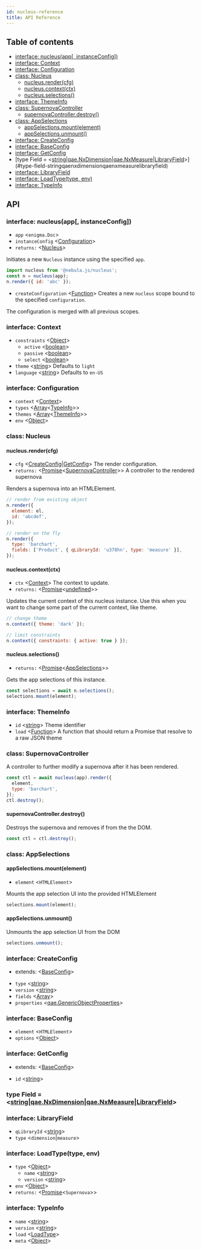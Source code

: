 ```yaml
---
id: nucleus-reference
title: API Reference
---
```


## Table of contents

- [interface: nucleus(app[, instanceConfig])](#interface-nucleusapp-instanceconfig)
- [interface: Context](#interface-context)
- [interface: Configuration](#interface-configuration)
- [class: Nucleus](#class-nucleus)
  - [nucleus.render(cfg)](#nucleusrendercfg)
  - [nucleus.context(ctx)](#nucleuscontextctx)
  - [nucleus.selections()](#nucleusselections)
- [interface: ThemeInfo](#interface-themeinfo)
- [class: SupernovaController](#class-supernovacontroller)
  - [supernovaController.destroy()](#supernovacontrollerdestroy)
- [class: AppSelections](#class-appselections)
  - [appSelections.mount(element)](#appselectionsmountelement)
  - [appSelections.unmount()](#appselectionsunmount)
- [interface: CreateConfig](#interface-createconfig)
- [interface: BaseConfig](#interface-baseconfig)
- [interface: GetConfig](#interface-getconfig)
- [type Field = <[string]|[qae.NxDimension]|[qae.NxMeasure]|[LibraryField]>](#type-field-stringqaenxdimensionqaenxmeasurelibraryfield)
- [interface: LibraryField](#interface-libraryfield)
- [interface: LoadType(type, env)](#interface-loadtypetype-env)
- [interface: TypeInfo](#interface-typeinfo)

## API

### interface: nucleus(app[, instanceConfig])

- `app` <`enigma.Doc`>
- `instanceConfig` <[Configuration]>
- `returns:` <[Nucleus]>

Initiates a new `Nucleus` instance using the specified `app`.

```js
import nucleus from '@nebula.js/nucleus';
const n = nucleus(app);
n.render({ id: 'abc' });
```

- `createConfiguration` <[Function]> Creates a new `nucleus` scope bound to the specified `configuration`.

The configuration is merged with all previous scopes.

### interface: Context

- `constraints` <[Object]>
  - `active` <[boolean]>
  - `passive` <[boolean]>
  - `select` <[boolean]>
- `theme` <[string]> Defaults to `light`
- `language` <[string]> Defaults to `en-US`

### interface: Configuration

- `context` <[Context]>
- `types` <[Array]<[TypeInfo]>>
- `themes` <[Array]<[ThemeInfo]>>
- `env` <[Object]>

### class: Nucleus

#### nucleus.render(cfg)

- `cfg` <[CreateConfig]|[GetConfig]> The render configuration.
- `returns:` <[Promise]<[SupernovaController]>> A controller to the rendered supernova

Renders a supernova into an HTMLElement.

```js
// render from existing object
n.render({
  element: el,
  id: 'abcdef',
});
```

```js
// render on the fly
n.render({
  type: 'barchart',
  fields: ['Product', { qLibraryId: 'u378hn', type: 'measure' }],
});
```

#### nucleus.context(ctx)

- `ctx` <[Context]> The context to update.
- `returns:` <[Promise]<[undefined]>>

Updates the current context of this nucleus instance.
Use this when you want to change some part of the current context, like theme.

```js
// change theme
n.context({ theme: 'dark' });
```

```js
// limit constraints
n.context({ constraints: { active: true } });
```

#### nucleus.selections()

- `returns:` <[Promise]<[AppSelections]>>

Gets the app selections of this instance.

```js
const selections = await n.selections();
selections.mount(element);
```

### interface: ThemeInfo

- `id` <[string]> Theme identifier
- `load` <[Function]> A function that should return a Promise that resolve to a raw JSON theme

### class: SupernovaController

A controller to further modify a supernova after it has been rendered.

```js
const ctl = await nucleus(app).render({
  element,
  type: 'barchart',
});
ctl.destroy();
```

#### supernovaController.destroy()

Destroys the supernova and removes if from the the DOM.

```js
const ctl = ctl.destroy();
```

### class: AppSelections

#### appSelections.mount(element)

- `element` <`HTMLElement`>

Mounts the app selection UI into the provided HTMLElement

```js
selections.mount(element);
```

#### appSelections.unmount()

Unmounts the app selection UI from the DOM

```js
selections.unmount();
```

### interface: CreateConfig

- extends: <[BaseConfig]>

* `type` <[string]>
* `version` <[string]>
* `fields` <[Array]>
* `properties` <[qae.GenericObjectProperties]>

### interface: BaseConfig

- `element` <`HTMLElement`>
- `options` <[Object]>

### interface: GetConfig

- extends: <[BaseConfig]>

* `id` <[string]>

### type Field = <[string]|[qae.NxDimension]|[qae.NxMeasure]|[LibraryField]>

### interface: LibraryField

- `qLibraryId` <[string]>
- `type` <`dimension`|`measure`>

### interface: LoadType(type, env)

- `type` <[Object]>
  - `name` <[string]>
  - `version` <[string]>
- `env` <[Object]>
- `returns:` <[Promise]<`Supernova`>>

### interface: TypeInfo

- `name` <[string]>
- `version` <[string]>
- `load` <[LoadType]>
- `meta` <[Object]>

[enigma.doc]: undefined
[function]: https://developer.mozilla.org/en-US/docs/Web/JavaScript/Reference/Global_Objects/Function
[object]: https://developer.mozilla.org/en-US/docs/Web/JavaScript/Reference/Global_Objects/Object
[boolean]: https://developer.mozilla.org/en-US/docs/Web/JavaScript/Data_structures#Boolean_type
[string]: https://developer.mozilla.org/en-US/docs/Web/JavaScript/Data_structures#String_type
[array]: https://developer.mozilla.org/en-US/docs/Web/JavaScript/Reference/Global_Objects/Array
[promise]: https://developer.mozilla.org/en-US/docs/Web/JavaScript/Reference/Global_Objects/Promise
[undefined]: https://developer.mozilla.org/en-US/docs/Web/JavaScript/Reference/Global_Objects/undefined
[htmlelement]: undefined
[qae.genericobjectproperties]: https://core.qlik.com/services/qix-engine/apis/qix/definitions/#genericobjectproperties
[qae.nxdimension]: https://core.qlik.com/services/qix-engine/apis/qix/definitions/#nxdimension
[qae.nxmeasure]: https://core.qlik.com/services/qix-engine/apis/qix/definitions/#nxmeasure
[supernova]: undefined
[context]: #interface-context
[configuration]: #interface-configuration
[nucleus]: #class-nucleus
[themeinfo]: #interface-themeinfo
[supernovacontroller]: #class-supernovacontroller
[appselections]: #class-appselections
[createconfig]: #interface-createconfig
[baseconfig]: #interface-baseconfig
[getconfig]: #interface-getconfig
[libraryfield]: #interface-libraryfield
[loadtype]: #interface-loadtypetype-env
[typeinfo]: #interface-typeinfo
